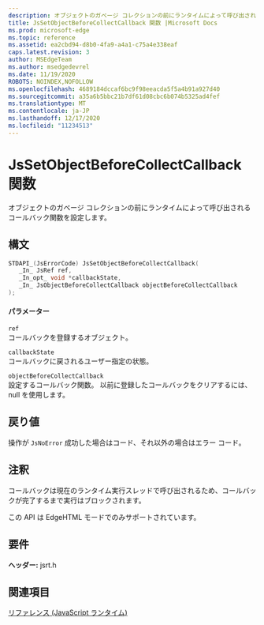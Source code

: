 ```yaml
---
description: オブジェクトのガベージ コレクションの前にランタイムによって呼び出されるコールバック関数を設定します。
title: JsSetObjectBeforeCollectCallback 関数 |Microsoft Docs
ms.prod: microsoft-edge
ms.topic: reference
ms.assetid: ea2cbd94-d8b0-4fa9-a4a1-c75a4e338eaf
caps.latest.revision: 3
author: MSEdgeTeam
ms.author: msedgedevrel
ms.date: 11/19/2020
ROBOTS: NOINDEX,NOFOLLOW
ms.openlocfilehash: 4689184dccaf6bc9f98eeacda5f5a4b91a927d40
ms.sourcegitcommit: a35a6b5bbc21b7df61d08cbc6b074b5325ad4fef
ms.translationtype: MT
ms.contentlocale: ja-JP
ms.lasthandoff: 12/17/2020
ms.locfileid: "11234513"
---
```

# JsSetObjectBeforeCollectCallback 関数

オブジェクトのガベージ コレクションの前にランタイムによって呼び出されるコールバック関数を設定します。  
  
## 構文  
  
```cpp  
STDAPI_(JsErrorCode) JsSetObjectBeforeCollectCallback(  
   _In_ JsRef ref,  
   _In_opt_ void *callbackState,  
   _In_ JsObjectBeforeCollectCallback objectBeforeCollectCallback  
);  
```  
  
#### パラメーター  
 `ref`  
 コールバックを登録するオブジェクト。  
  
 `callbackState`  
 コールバックに戻されるユーザー指定の状態。  
  
 `objectBeforeCollectCallback`  
 設定するコールバック関数。 以前に登録したコールバックをクリアするには、null を使用します。  
  
## 戻り値  
 操作が `JsNoError` 成功した場合はコード、それ以外の場合はエラー コード。  
  
## 注釈  
 コールバックは現在のランタイム実行スレッドで呼び出されるため、コールバックが完了するまで実行はブロックされます。  
  
 この API は EdgeHTML モードでのみサポートされています。  
  
## 要件  
 **ヘッダー:** jsrt.h  
  
## 関連項目  
 [リファレンス (JavaScript ランタイム)](../chakra-hosting/reference-javascript-runtime.md)
